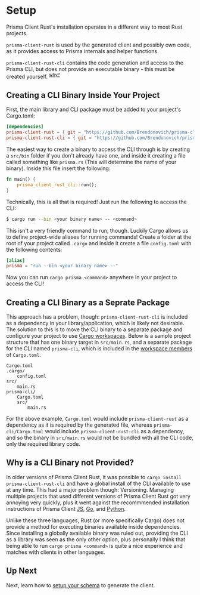 # Setup

Prisma Client Rust's installation operates in a different way to most Rust projects.

`prisma-client-rust` is used by the generated client and possibly own code, as it provides access to Prisma internals and helper functions.

`prisma-client-rust-cli` contains the code generation and access to the Prisma CLI, but does not provide an executable binary - this must be created yourself. <sup>[why?](#why-is-a-cli-binary-not-provided)</sup>

## Creating a CLI Binary Inside Your Project

First, the main library and CLI package must be added to your project's Cargo.toml:

```toml
[dependencies]
prisma-client-rust = { git = "https://github.com/Brendonovich/prisma-client-rust", tag = "0.5.1" }
prisma-client-rust-cli = { git = "https://github.com/Brendonovich/prisma-client-rust", tag = "0.5.1" }
```

The easiest way to create a binary to access the CLI through is by creating a `src/bin` folder if you don't already have one, and inside it creating a file called something like `prisma.rs` (This will determine the name of your binary). Inside this file insert the following:

```rust
fn main() {
    prisma_client_rust_cli::run();
}
```

Technically, this is all that is required! Just run the following to access the CLI:

```bash
$ cargo run --bin <your binary name> -- <command>
```

This isn't a very friendly command to run, though. Luckily Cargo allows us to define project-wide aliases for running commands! Create a folder at the root of your project called `.cargo` and inside it create a file `config.toml` with the following contents:

```toml
[alias]
prisma = "run --bin <your binary name> --"
```

Now you can run `cargo prisma <command>` anywhere in your project to access the CLI!

## Creating a CLI Binary as a Seprate Package

This approach has a problem, though: `prisma-client-rust-cli` is included as a dependency in your library/application, which is likely not desirable. The solution to this is to move the CLI binary to a separate package and configure your project to use [Cargo workspaces](https://doc.rust-lang.org/book/ch14-03-cargo-workspaces.html). Below is a sample project structure that has one binary target in `src/main.rs`, and a separate package for the CLI named `prisma-cli`, which is included in the [workspace members](https://doc.rust-lang.org/book/ch14-03-cargo-workspaces.html#:~:text=%5Bworkspace%5D-,members%20%3D%20%5B,-%22adder%22%2C%0A%5D) of `Cargo.toml`.

```
Cargo.toml
.cargo/
    config.toml
src/
    main.rs
prisma-cli/
    Cargo.toml
    src/
        main.rs
```

For the above example, `Cargo.toml` would include `prisma-client-rust` as a dependency as it is required by the generated file, whereas `prisma-cli/Cargo.toml` would include `prisma-client-rust-cli` as a dependency, and so the binary in `src/main.rs` would not be bundled with all the CLI code, only the required library code.

## Why is a CLI Binary not Provided?

In older versions of Prisma Client Rust, it was possible to `cargo install prisma-client-rust-cli` and have a global install of the CLI available to use at any time. This had a major problem though: Versioning. Managing multiple projects that used different versions of Prisma Client Rust got very annoying very quickly, plus it went against the recommmended installation instructions of Prisma Client [JS](https://www.prisma.io/docs/getting-started/setup-prisma/add-to-existing-project/relational-databases-typescript-postgres), [Go](https://github.com/prisma/prisma-client-go/blob/main/docs/quickstart.md), and [Python](https://prisma-client-py.readthedocs.io/en/stable/#installing-prisma-client-python).

Unlike these three languages, Rust (or more specifically Cargo) does not provide a method for executing binaries available inside dependencies. Since installing a globally available binary was ruled out, providing the CLI as a library was seen as the only other option, plus personally I think that being able to run `cargo prisma <command>` is quite a nice experience and matches with clients in other languages.

## Up Next

Next, learn how to [setup your schema](02-setup.md) to generate the client.
